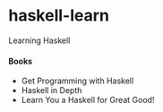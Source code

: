 # haskell-learn
Learning Haskell

#### Books
* Get Programming with Haskell
* Haskell in Depth
* Learn You a Haskell for Great Good!

